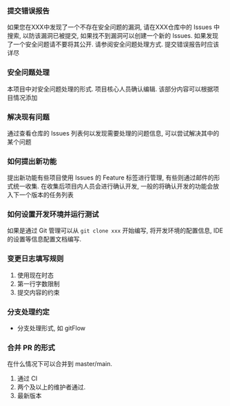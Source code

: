 ### 提交错误报告

如果您在XXX中发现了一个不存在安全问题的漏洞, 请在XXX仓库中的 Issues 中搜索, 以防该漏洞已被提交, 如果找不到漏洞可以创建一个新的 Issues.
如果发现了一个安全问题请不要将其公开. 请参阅安全问题处理方式. 提交错误报告时应该详尽

### 安全问题处理

本项目中对安全问题处理的形式. 项目核心人员确认编辑. 该部分内容可以根据项目情况添加

### 解决现有问题

通过查看仓库的 Issues 列表何以发现需要处理的问题信息, 可以尝试解决其中的某个问题

### 如何提出新功能

提出新功能有些项目使用 Issues 的 Feature 标签进行管理, 有些则通过邮件的形式统一收集. 在收集后项目内人员会进行确认开发, 一般的将确认开发的功能会放入下一个版本的任务列表

### 如何设置开发环境并运行测试

如果是通过 Git 管理可以从 `git clone xxx` 开始编写, 将开发环境的配置信息, IDE 的设置等信息配置文档编写.

### 变更日志填写规则

1. 使用现在时态
1. 第一行字数限制
1. 提交内容的约束

### 分支处理约定

- 分支处理形式, 如 gitFlow

### 合并 PR 的形式

在什么情况下可以合并到 master/main.

1. 通过 CI
2. 两个及以上的维护者通过.
3. 最新版本

